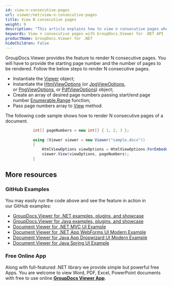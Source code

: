 ```yaml
---
id: view-n-consecutive-pages
url: viewer/net/view-n-consecutive-pages
title: View N consecutive pages
weight: 9
description: "This article explains how to view n consecutive pages when processing documents with GroupDocs.Viewer within your .NET applications."
keywords: View n consecutive pages with GroupDocs.Viewer for .NET API
productName: GroupDocs.Viewer for .NET
hideChildren: False
---
```

GroupDocs.Viewer provides the feature to render N consecutive pages. You will have to provide the starting page number and the number of pages to be rendered. Follow the below steps to render N consecutive pages.

*   Instantiate the [Viewer](https://apireference.groupdocs.com/net/viewer/groupdocs.viewer/viewer) object;
*   Instantiate the [HtmlViewOptions](https://apireference.groupdocs.com/net/viewer/groupdocs.viewer.options/htmlviewoptions) (or [JpgViewOptions](https://apireference.groupdocs.com/net/viewer/groupdocs.viewer.options/jpgviewoptions), or [PngViewOptions](https://apireference.groupdocs.com/net/viewer/groupdocs.viewer.options/pngviewoptions), or [PdfViewOptions](https://apireference.groupdocs.com/net/viewer/groupdocs.viewer.options/pdfviewoptions)) object;
*   Create an array of desired page numbers passing start/end page number [Enumerable.Range](https://docs.microsoft.com/en-us/dotnet/api/system.linq.enumerable.range) function;
*   Pass page numbers array to [View](https://apireference.groupdocs.com/net/viewer/groupdocs.viewer/viewer/methods/view) method.

The following code sample shows how to render N consecutive pages of a document.

```csharp
            int[] pageNumbers = new int[] { 1, 2, 3 };
            
			using (Viewer viewer = new Viewer("sample.docx"))
            {
                HtmlViewOptions viewOptions = HtmlViewOptions.ForEmbeddedResources();
                viewer.View(viewOptions, pageNumbers);
            }
```

## More resources
### GitHub Examples
You may easily run the code above and see the feature in action in our GitHub examples:
*   [GroupDocs.Viewer for .NET examples, plugins, and showcase](https://github.com/groupdocs-viewer/GroupDocs.Viewer-for-.NET)    
*   [GroupDocs.Viewer for Java examples, plugins, and showcase](https://github.com/groupdocs-viewer/GroupDocs.Viewer-for-Java)    
*   [Document Viewer for .NET MVC UI Example](https://github.com/groupdocs-viewer/GroupDocs.Viewer-for-.NET-MVC)     
*   [Document Viewer for .NET App WebForms UI Modern Example](https://github.com/groupdocs-viewer/GroupDocs.Viewer-for-.NET-WebForms)    
*   [Document Viewer for Java App Dropwizard UI Modern Example](https://github.com/groupdocs-viewer/GroupDocs.Viewer-for-Java-Dropwizard)    
*   [Document Viewer for Java Spring UI Example](https://github.com/groupdocs-viewer/GroupDocs.Viewer-for-Java-Spring)

### Free Online App
Along with full-featured .NET library we provide simple but powerful free Apps.
You are welcome to view Word, PDF, Excel, PowerPoint documents with free to use online **[GroupDocs Viewer App](https://products.groupdocs.app/viewer)**.